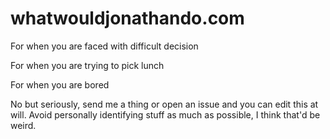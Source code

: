 # whatwouldjonathando.com

For when you are faced with difficult decision

For when you are trying to pick lunch

For when you are bored

No but seriously, send me a thing or open an issue and you can edit this at will. Avoid personally identifying stuff as much as possible, I think that'd be weird.
